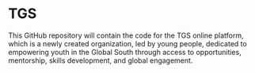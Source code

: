 # TGS
This GitHub repository will contain the code for the TGS online platform, which is a newly created organization, led by young people, dedicated to empowering youth in the Global South through access to opportunities, mentorship, skills development, and global engagement.
